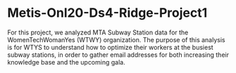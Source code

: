 # Metis-Onl20-Ds4-Ridge-Project1

For this project, we analyzed MTA Subway Station data for the WomenTechWomanYes (WTWY) organization. The purpose of this analysis is for WTYS 
to understand how to optimize their workers at the busiest subway stations, in order to gather email addresses for both increasing their knowledge
base and the upcoming gala. 
